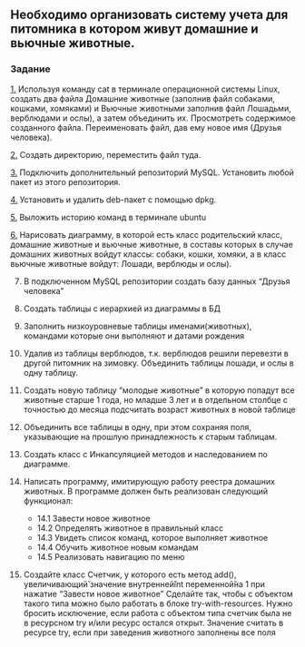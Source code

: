 ## Необходимо организовать систему учета для питомника в котором живут домашние и вьючные животные. ##

### Задание ###
[1.](https://github.com/Aleksandr7404/FinalTestNursery/blob/main/LinuxCommand_Task1-5.md) Используя команду cat в терминале операционной системы Linux, создать
два файла Домашние животные (заполнив файл собаками, кошками,
хомяками) и Вьючные животными заполнив файл Лошадьми, верблюдами и
ослы), а затем объединить их. Просмотреть содержимое созданного файла.
Переименовать файл, дав ему новое имя (Друзья человека).

[2.](https://github.com/Aleksandr7404/FinalTestNursery/blob/main/LinuxCommand_Task1-5.md) Создать директорию, переместить файл туда.

[3.](https://github.com/Aleksandr7404/FinalTestNursery/blob/main/LinuxCommand_Task1-5.md) Подключить дополнительный репозиторий MySQL. Установить любой пакет
из этого репозитория.

[4.](https://github.com/Aleksandr7404/FinalTestNursery/blob/main/LinuxCommand_Task1-5.md) Установить и удалить deb-пакет с помощью dpkg.

[5.](https://github.com/Aleksandr7404/FinalTestNursery/blob/main/LinuxCommand_Task1-5.md) Выложить историю команд в терминале ubuntu

[6.](https://github.com/Aleksandr7404/FinalTestNursery/blob/main/ClassDiagram_Task6.md) Нарисовать диаграмму, в которой есть класс родительский класс, домашние
животные и вьючные животные, в составы которых в случае домашних
животных войдут классы: собаки, кошки, хомяки, а в класс вьючные животные
войдут: Лошади, верблюды и ослы).

7. В подключенном MySQL репозитории создать базу данных “Друзья
человека”
8. Создать таблицы с иерархией из диаграммы в БД
9. Заполнить низкоуровневые таблицы именами(животных), командами
которые они выполняют и датами рождения
10. Удалив из таблицы верблюдов, т.к. верблюдов решили перевезти в другой
питомник на зимовку. Объединить таблицы лошади, и ослы в одну таблицу.
11. Создать новую таблицу “молодые животные” в которую попадут все
животные старше 1 года, но младше 3 лет и в отдельном столбце с точностью
до месяца подсчитать возраст животных в новой таблице
12. Объединить все таблицы в одну, при этом сохраняя поля, указывающие на
прошлую принадлежность к старым таблицам.

13. Создать класс с Инкапсуляцией методов и наследованием по диаграмме.

14. Написать программу, имитирующую работу реестра домашних животных.
В программе должен быть реализован следующий функционал:

    * 14.1 Завести новое животное
    * 14.2 Определять животное в правильный класс
	* 14.3 Увидеть список команд, которое 
    выполняет животное
    * 14.4 Обучить животное новым командам
    * 14.5 Реализовать навигацию по меню

15. Создайте класс Счетчик, у которого есть метод add(), увеличивающий̆
значение внутренней̆int переменной̆на 1 при нажатие “Завести новое
животное” Сделайте так, чтобы с объектом такого типа можно было работать в
блоке try-with-resources. Нужно бросить исключение, если работа с объектом
типа счетчик была не в ресурсном try и/или ресурс остался открыт. Значение
считать в ресурсе try, если при заведения животного заполнены все поля
